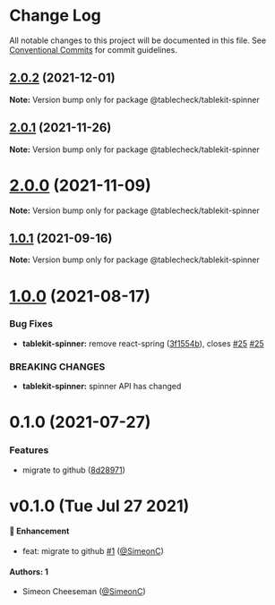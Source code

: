 # Change Log

All notable changes to this project will be documented in this file.
See [Conventional Commits](https://conventionalcommits.org) for commit guidelines.

## [2.0.2](https://github.com/tablecheck/tablekit/compare/@tablecheck/tablekit-spinner@2.0.1...@tablecheck/tablekit-spinner@2.0.2) (2021-12-01)

**Note:** Version bump only for package @tablecheck/tablekit-spinner





## [2.0.1](https://github.com/tablecheck/tablekit/compare/@tablecheck/tablekit-spinner@2.0.0...@tablecheck/tablekit-spinner@2.0.1) (2021-11-26)

**Note:** Version bump only for package @tablecheck/tablekit-spinner





# [2.0.0](https://github.com/tablecheck/tablekit/compare/@tablecheck/tablekit-spinner@1.0.1...@tablecheck/tablekit-spinner@2.0.0) (2021-11-09)

**Note:** Version bump only for package @tablecheck/tablekit-spinner





## [1.0.1](https://github.com/tablecheck/tablekit/compare/@tablecheck/tablekit-spinner@1.0.0...@tablecheck/tablekit-spinner@1.0.1) (2021-09-16)

**Note:** Version bump only for package @tablecheck/tablekit-spinner





# [1.0.0](https://github.com/tablecheck/tablekit/compare/@tablecheck/tablekit-spinner@0.1.0...@tablecheck/tablekit-spinner@1.0.0) (2021-08-17)


### Bug Fixes

* **tablekit-spinner:** remove react-spring ([3f1554b](https://github.com/tablecheck/tablekit/commit/3f1554b5624ae39ea68f146224a157d297813522)), closes [#25](https://github.com/tablecheck/tablekit/issues/25) [#25](https://github.com/tablecheck/tablekit/issues/25)


### BREAKING CHANGES

* **tablekit-spinner:** spinner API has changed





# 0.1.0 (2021-07-27)


### Features

* migrate to github ([8d28971](https://github.com/tablecheck/tablekit/commit/8d28971175010fcb2a3cd9c48a749e7af1bdc9f9))





# v0.1.0 (Tue Jul 27 2021)

#### 🚀 Enhancement

- feat: migrate to github [#1](https://github.com/tablecheck/tablekit/pull/1) ([@SimeonC](https://github.com/SimeonC))

#### Authors: 1

- Simeon Cheeseman ([@SimeonC](https://github.com/SimeonC))
